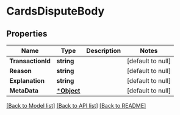 # CardsDisputeBody

## Properties
Name | Type | Description | Notes
------------ | ------------- | ------------- | -------------
**TransactionId** | **string** |  | [default to null]
**Reason** | **string** |  | [default to null]
**Explanation** | **string** |  | [default to null]
**MetaData** | [***Object**](.md) |  | [default to null]

[[Back to Model list]](../README.md#documentation-for-models) [[Back to API list]](../README.md#documentation-for-api-endpoints) [[Back to README]](../README.md)

